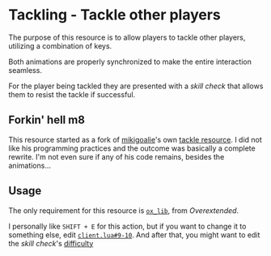# Tackling - Tackle other players

The purpose of this resource is to allow players to tackle other players, utilizing a combination of keys.

Both animations are properly synchronized to make the entire interaction seamless.

For the player being tackled they are presented with a _skill check_ that allows them to resist the tackle if successful.

## Forkin' hell m8
This resource started as a fork of [mikigoalie](https://github.com/mikigoalie)'s own [tackle resource](https://github.com/mikigoalie/lsrp_tackle). I did not like his programming practices and the outcome was basically a complete rewrite.
I'm not even sure if any of his code remains, besides the animations...

## Usage
The only requirement for this resource is [`ox_lib`](https://github.com/overextended/ox_lib), from _Overextended_.

I personally like `SHIFT + E` for this action, but if you want to change it to something else, edit [`client.lua#9-10`](https://github.com/VIRUXE/fivem-tackling/blob/main/client.lua#L9-L10). And after that, you might want to edit the _skill check_'s [difficulty](https://github.com/VIRUXE/fivem-tackling/blob/main/client.lua#L35)
